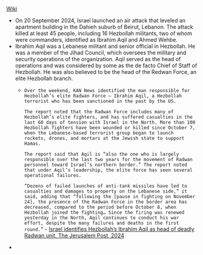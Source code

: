 [Wiki](https://en.wikipedia.org/wiki/20_September_2024_Beirut_attack)

- On 20 September 2024, Israel launched an air attack that leveled an apartment building in the Dahieh suburb of Beirut, Lebanon. The attack killed at least 45 people, including 16 Hezbollah militants, two of whom were commanders, identified as Ibrahim Aqil and Ahmed Wehbe.
- Ibrahim Aqil was a Lebanese militant and senior official in Hezbollah. He was a member of the Jihad Council, which oversees the military and security operations of the organization. Aqil served as the head of operations and was considered by some as the de facto Chief of Staff of Hezbollah. He was also believed to be the head of the Redwan Force, an elite Hezbollah branch.
	- `Over the weekend, KAN News identified the man responsible for Hezbollah’s elite Radwan Force – Ibrahim Aqil, a Hezbollah terrorist who has been sanctioned in the past by the US.`
	  
	  `The report noted that the Radwan Force includes many of Hezbollah’s elite fighters, and has suffered casualties in the last 60 days of tension with Israel in the North. More than 100 Hezbollah fighters have been wounded or killed since October 7, when the Lebanese-based terrorist group began to launch rockets, drones, and mortars at the Jewish state to support Hamas.`
	  
	  `The report said that Aqil is “also the one who is largely responsible over the last two years for the movement of Radwan personnel toward Israel’s northern border.” The report noted that under Aqil’s leadership, the elite force has seen several operational failures.`
	  
	  `“Dozens of failed launches of anti-tank missiles have led to casualties and damages to property on the Lebanese side,” it said, adding that “following the [pause in fighting on November 24], the presence of the Radwan Force in the border area has decreased, compared to the period before October 8, when Hezbollah joined the fighting… Since the firing was renewed yesterday in the North, Aqil continues to conduct his war effort, despite the many failures and deaths in the first round.”` - [Israel identifies Hezbollah’s Ibrahim Aqil as head of deadly Radwan unit, The Jerusalem Post, 2024](https://www.jpost.com/arab-israeli-conflict/article-776304)
- 